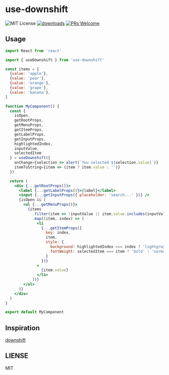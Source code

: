 # use-downshift

![MIT License][license-badge]
[![downloads][downloads-badge]][npmcharts]
[![PRs Welcome][prs-badge]][prs]

## Usage

```jsx
import React from 'react'

import { useDownshift } from 'use-downshift'

const items = [
  {value: 'apple'},
  {value: 'pear'},
  {value: 'orange'},
  {value: 'grape'},
  {value: 'banana'},
]

function MyComponent() {
  const {
    isOpen,
    getRootProps,
    getMenuProps,
    getItemProps,
    getLabelProps,
    getInputProps,
    highlightedIndex,
    inputValue,
    selectedItem
  } = useDownshift({
    onChange={selection => alert(`You selected ${selection.value}`)}
    itemToString={item => (item ? item.value : '')}
  })

  return (
    <div {...getRootProps()}>
      <label {...getLabelProps()}>{label}</label>
      <input {...getInputProps({ placeholder: 'search...' })} />
      {isOpen && (
        <ul {...getMenuProps()}>
          {items
            .filter(item => !inputValue || item.value.includes(inputValue))
            .map((item, index) => (
              <li
                {...getItemProps({
                  key: index,
                  item,
                  style: {
                    background: highlightedIndex === index ? 'lightgray' : 'white',
                    fontWeight: selectedItem === item ? 'bold' : 'normal',
                  }
                })}
              >
                {item.value}
              </li>
            ))}
        </ul>
      )}
    </div>
  )
}

export default MyComponent
```

## Inspiration

[downshift](https://github.com/downshift-js/downshift)

## LIENSE

MIT

[license-badge]: https://img.shields.io/npm/l/use-downshift.svg?style=flat-square
[downloads-badge]: https://img.shields.io/npm/dm/use-downshift.svg?style=flat-square
[prs-badge]: https://img.shields.io/badge/PRs-welcome-brightgreen.svg?style=flat-square
[prs]: http://makeapullrequest.com
[npmcharts]: http://npmcharts.com/compare/use-downshift
